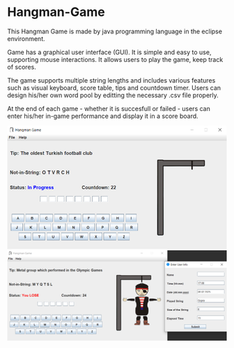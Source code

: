 # Hangman-Game
This Hangman Game is made by java programming language in the eclipse environment.

Game has a graphical user interface (GUI). It is simple and easy to use, supporting mouse interactions. It allows users to play the game, keep track of scores.

The game supports multiple string lengths and includes various features such as visual keyboard, score table, tips and countdown timer. Users can design his/her own word pool by editting the necessary .csv file properly.

At the end of each game - whether it is succesfull or failed - users can enter his/her in-game performance and display it in a score board.

![image alt](https://github.com/ekingunusen01/Hangman-Game/blob/main/hangman_game_inprogress.png?raw=true)
![image alt](https://github.com/ekingunusen01/Hangman-Game/blob/main/hangman_game_lose.png?raw=true)
